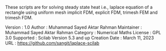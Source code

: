 These scripts are for solving steady state heat i.e., laplace equation of a rectangle using uniform mesh implicit FDM, explicit 
FDM, trimesh FEM and trimesh FDM.

Version         : 1.0
Author          : Muhammad Sayed Aktar Rahman
Maintainer      : Muhammad Sayed Aktar Rahman
Category        : Numerical Maths
License         : GPL 3.0
Supported       : Scilab Version 5.3 and up
Creation Date   : March 11, 2023
URL             : https://github.com/sangit/laplace-scilab
